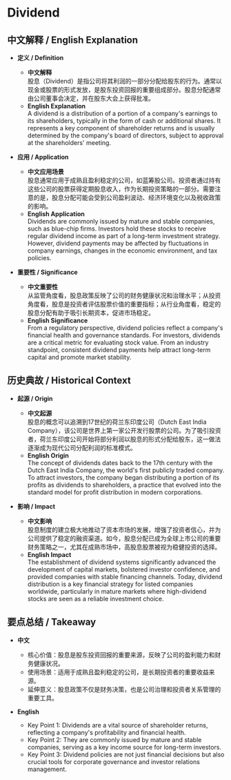 # Dividend

## 中文解释 / English Explanation

* **定义 / Definition**  
  - **中文解释**  
    股息（Dividend）是指公司将其利润的一部分分配给股东的行为。通常以现金或股票的形式发放，是股东投资回报的重要组成部分。股息分配通常由公司董事会决定，并在股东大会上获得批准。  
  - **English Explanation**  
    A dividend is a distribution of a portion of a company's earnings to its shareholders, typically in the form of cash or additional shares. It represents a key component of shareholder returns and is usually determined by the company's board of directors, subject to approval at the shareholders' meeting.

* **应用 / Application**  
  - **中文应用场景**  
    股息通常应用于成熟且盈利稳定的公司，如蓝筹股公司。投资者通过持有这些公司的股票获得定期股息收入，作为长期投资策略的一部分。需要注意的是，股息分配可能会受到公司盈利波动、经济环境变化以及税收政策的影响。  
  - **English Application**  
    Dividends are commonly issued by mature and stable companies, such as blue-chip firms. Investors hold these stocks to receive regular dividend income as part of a long-term investment strategy. However, dividend payments may be affected by fluctuations in company earnings, changes in the economic environment, and tax policies.

* **重要性 / Significance**  
  - **中文重要性**  
    从监管角度看，股息政策反映了公司的财务健康状况和治理水平；从投资角度看，股息是投资者评估股票价值的重要指标；从行业角度看，稳定的股息分配有助于吸引长期资本，促进市场稳定。  
  - **English Significance**  
    From a regulatory perspective, dividend policies reflect a company's financial health and governance standards. For investors, dividends are a critical metric for evaluating stock value. From an industry standpoint, consistent dividend payments help attract long-term capital and promote market stability.

## 历史典故 / Historical Context

* **起源 / Origin**  
  - **中文起源**  
    股息的概念可以追溯到17世纪的荷兰东印度公司（Dutch East India Company），该公司是世界上第一家公开发行股票的公司。为了吸引投资者，荷兰东印度公司开始将部分利润以股息的形式分配给股东，这一做法逐渐成为现代公司分配利润的标准模式。  
  - **English Origin**  
    The concept of dividends dates back to the 17th century with the Dutch East India Company, the world's first publicly traded company. To attract investors, the company began distributing a portion of its profits as dividends to shareholders, a practice that evolved into the standard model for profit distribution in modern corporations.

* **影响 / Impact**  
  - **中文影响**  
    股息制度的建立极大地推动了资本市场的发展，增强了投资者信心，并为公司提供了稳定的融资渠道。如今，股息分配已成为全球上市公司的重要财务策略之一，尤其在成熟市场中，高股息股票被视为稳健投资的选择。  
  - **English Impact**  
    The establishment of dividend systems significantly advanced the development of capital markets, bolstered investor confidence, and provided companies with stable financing channels. Today, dividend distribution is a key financial strategy for listed companies worldwide, particularly in mature markets where high-dividend stocks are seen as a reliable investment choice.

## 要点总结 / Takeaway

* **中文**  
  - 核心价值：股息是股东投资回报的重要来源，反映了公司的盈利能力和财务健康状况。  
  - 使用场景：适用于成熟且盈利稳定的公司，是长期投资者的重要收益来源。  
  - 延伸意义：股息政策不仅是财务决策，也是公司治理和投资者关系管理的重要工具。  

* **English**  
  - Key Point 1: Dividends are a vital source of shareholder returns, reflecting a company's profitability and financial health.  
  - Key Point 2: They are commonly issued by mature and stable companies, serving as a key income source for long-term investors.  
  - Key Point 3: Dividend policies are not just financial decisions but also crucial tools for corporate governance and investor relations management.